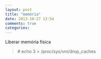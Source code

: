 ```yaml
---
layout: post
title: "memória"
date: 2013-10-27 13:54
comments: true
categories: 
---
```

Liberar memória física 

>\# echo 3 > /proc/sys/vm/drop_caches

